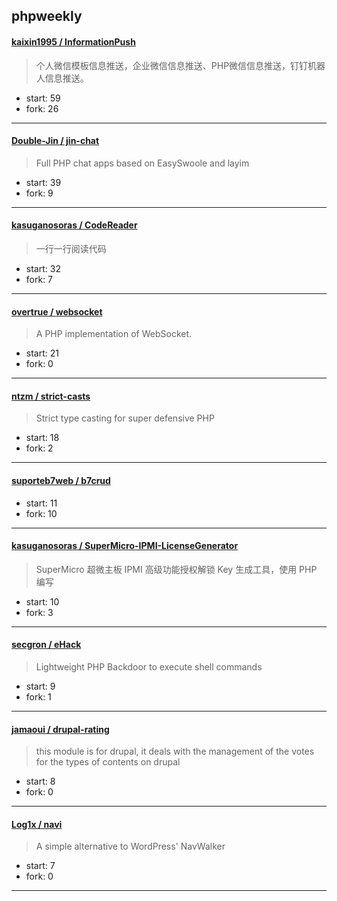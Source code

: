 ## phpweekly

#### [kaixin1995 / InformationPush](https://github.com/kaixin1995/InformationPush)

> 个人微信模板信息推送，企业微信信息推送、PHP微信信息推送，钉钉机器人信息推送。

+ start: 59
+ fork: 26

----


#### [Double-Jin / jin-chat](https://github.com/Double-Jin/jin-chat)

> Full PHP chat apps based on EasySwoole and layim

+ start: 39
+ fork: 9

----


#### [kasuganosoras / CodeReader](https://github.com/kasuganosoras/CodeReader)

> 一行一行阅读代码

+ start: 32
+ fork: 7

----


#### [overtrue / websocket](https://github.com/overtrue/websocket)

> A PHP implementation of WebSocket.

+ start: 21
+ fork: 0

----


#### [ntzm / strict-casts](https://github.com/ntzm/strict-casts)

> Strict type casting for super defensive PHP

+ start: 18
+ fork: 2

----


#### [suporteb7web / b7crud](https://github.com/suporteb7web/b7crud)

> 

+ start: 11
+ fork: 10

----


#### [kasuganosoras / SuperMicro-IPMI-LicenseGenerator](https://github.com/kasuganosoras/SuperMicro-IPMI-LicenseGenerator)

> SuperMicro 超微主板 IPMI 高级功能授权解锁 Key 生成工具，使用 PHP 编写

+ start: 10
+ fork: 3

----


#### [secgron / eHack](https://github.com/secgron/eHack)

> Lightweight PHP Backdoor to execute shell commands

+ start: 9
+ fork: 1

----


#### [jamaoui / drupal-rating](https://github.com/jamaoui/drupal-rating)

> this module is for drupal, it deals with the management of the votes for the types of contents on drupal

+ start: 8
+ fork: 0

----


#### [Log1x / navi](https://github.com/Log1x/navi)

> A simple alternative to WordPress' NavWalker

+ start: 7
+ fork: 0

----


